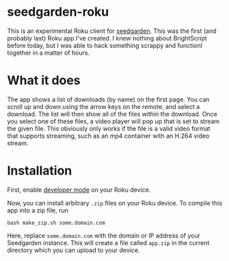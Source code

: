 # seedgarden-roku

This is an experimental Roku client for [seedgarden](https://github.com/unixpickle/seedgarden). This was the first (and probably last) Roku app I've created. I knew nothing about BrightScript before today, but I was able to hack something scrappy and functionl together in a matter of hours.

# What it does

The app shows a list of downloads (by name) on the first page. You can scroll up and down using the arrow keys on the remote, and select a download. The list will then show all of the files within the download. Once you select one of these files, a video player will pop up that is set to stream the given file. This obviously only works if the file is a valid video format that supports streaming, such as an mp4 container with an H.264 video stream.

# Installation

First, enable [developer mode](https://developer.roku.com/docs/developer-program/getting-started/developer-setup.md) on your Roku device.

Now, you can install arbitrary `.zip` files on your Roku device. To compile this app into a zip file, run

```
bash make_zip.sh some.domain.com
```

Here, replace `some.domain.com` with the domain or IP address of your Seedgarden instance. This will create a file called `app.zip` in the current directory which you can upload to your device.
